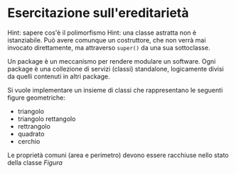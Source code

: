 # Esercitazione sull'ereditarietà
Hint: sapere cos'è il polimorfismo
Hint: una classe astratta non è istanziabile. Può avere comunque un costruttore, che non verrà mai invocato direttamente, ma attraverso `super()` da una sua sottoclasse.

Un package è un meccanismo per rendere modulare un software. Ogni package è una collezione di servizi (classi) standalone, logicamente divisi da quelli contenuti in altri package.

Si vuole implementare un insieme di classi che rappresentano le seguenti figure geometriche:
- triangolo
- triangolo rettangolo
- rettrangolo
- quadrato
- cerchio

Le proprietà comuni (area e perimetro) devono essere racchiuse nello stato della classe *Figura*
